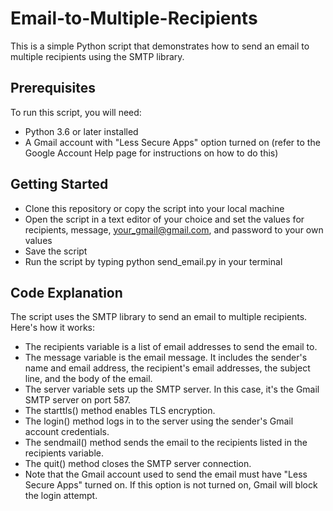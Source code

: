 # Email-to-Multiple-Recipients

This is a simple Python script that demonstrates how to send an email to multiple recipients using the SMTP library.

## Prerequisites
To run this script, you will need:

* Python 3.6 or later installed
* A Gmail account with "Less Secure Apps" option turned on (refer to the Google Account Help page for instructions on how to do this)

## Getting Started
* Clone this repository or copy the script into your local machine
* Open the script in a text editor of your choice and set the values for recipients, message, your_gmail@gmail.com, and password to your own values
* Save the script
* Run the script by typing python send_email.py in your terminal

## Code Explanation
The script uses the SMTP library to send an email to multiple recipients. Here's how it works:

* The recipients variable is a list of email addresses to send the email to.
* The message variable is the email message. It includes the sender's name and email address, the recipient's email addresses, the subject line, and the body of the email.
* The server variable sets up the SMTP server. In this case, it's the Gmail SMTP server on port 587.
* The starttls() method enables TLS encryption.
* The login() method logs in to the server using the sender's Gmail account credentials.
* The sendmail() method sends the email to the recipients listed in the recipients variable.
* The quit() method closes the SMTP server connection.
* Note that the Gmail account used to send the email must have "Less Secure Apps" turned on. If this option is not turned on, Gmail will block the login attempt.
